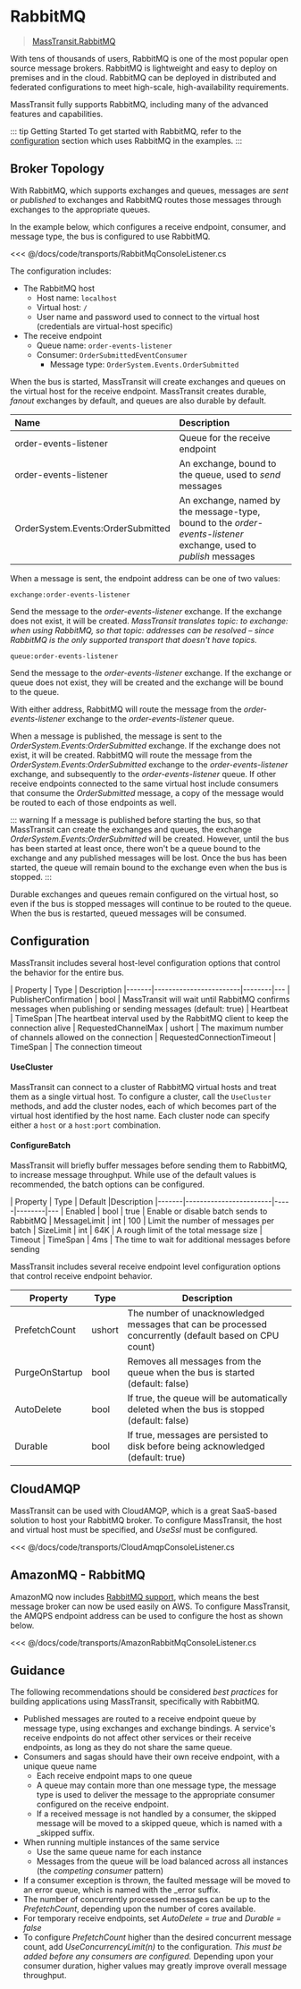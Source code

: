 # RabbitMQ

> [MassTransit.RabbitMQ](https://nuget.org/packages/MassTransit.RabbitMQ/)

With tens of thousands of users, RabbitMQ is one of the most popular open source message brokers. RabbitMQ is lightweight and easy to deploy on premises and in the cloud. RabbitMQ can be deployed in distributed and federated configurations to meet high-scale, high-availability requirements.

MassTransit fully supports RabbitMQ, including many of the advanced features and capabilities. 

::: tip Getting Started
To get started with RabbitMQ, refer to the [configuration](/usage/configuration) section which uses RabbitMQ in the examples.
:::

## Broker Topology

With RabbitMQ, which supports exchanges and queues, messages are _sent_ or _published_ to exchanges and RabbitMQ routes those messages through exchanges to the appropriate queues.

In the example below, which configures a receive endpoint, consumer, and message type, the bus is configured to use RabbitMQ.

<<< @/docs/code/transports/RabbitMqConsoleListener.cs

The configuration includes:

* The RabbitMQ host
  - Host name: `localhost`
  - Virtual host: `/`
  - User name and password used to connect to the virtual host (credentials are virtual-host specific)
* The receive endpoint
  - Queue name: `order-events-listener`
  - Consumer: `OrderSubmittedEventConsumer`
    - Message type: `OrderSystem.Events.OrderSubmitted`

When the bus is started, MassTransit will create exchanges and queues on the virtual host for the receive endpoint. MassTransit creates durable, _fanout_ exchanges by default, and queues are also durable by default.

| Name | Description |
|:---|:---|
| order-events-listener | Queue for the receive endpoint
| order-events-listener | An exchange, bound to the queue, used to _send_ messages
| OrderSystem.Events:OrderSubmitted | An exchange, named by the message-type, bound to the _order-events-listener_ exchange, used to _publish_ messages

When a message is sent, the endpoint address can be one of two values:

`exchange:order-events-listener`

Send the message to the _order-events-listener_ exchange. If the exchange does not exist, it will be created. _MassTransit translates topic: to exchange: when using RabbitMQ, so that topic: addresses can be resolved – since RabbitMQ is the only supported transport that doesn't have topics._

`queue:order-events-listener`

Send the message to the _order-events-listener_ exchange. If the exchange or queue does not exist, they will be created and the exchange will be bound to the queue.

With either address, RabbitMQ will route the message from the _order-events-listener_ exchange to the _order-events-listener_ queue.

When a message is published, the message is sent to the _OrderSystem.Events:OrderSubmitted_ exchange. If the exchange does not exist, it will be created. RabbitMQ will route the message from the _OrderSystem.Events:OrderSubmitted_ exchange to the _order-events-listener_ exchange, and subsequently to the _order-events-listener_ queue. If other receive endpoints connected to the same virtual host include consumers that consume the _OrderSubmitted_ message, a copy of the message would be routed to each of those endpoints as well.

::: warning
If a message is published before starting the bus, so that MassTransit can create the exchanges and queues, the exchange _OrderSystem.Events:OrderSubmitted_ will be created. However, until the bus has been started at least once, there won't be a queue bound to the exchange and any published messages will be lost. Once the bus has been started, the queue will remain bound to the exchange even when the bus is stopped.
:::

Durable exchanges and queues remain configured on the virtual host, so even if the bus is stopped messages will continue to be routed to the queue. When the bus is restarted, queued messages will be consumed.

## Configuration

MassTransit includes several host-level configuration options that control the behavior for the entire bus.

|  Property                      | Type   | Description 
|-------|------------------------|--------|---
| PublisherConfirmation        | bool | MassTransit will wait until RabbitMQ confirms messages when publishing or sending messages (default: true)
| Heartbeat                    | TimeSpan |The heartbeat interval used by the RabbitMQ client to keep the connection alive
| RequestedChannelMax          | ushort | The maximum number of channels allowed on the connection
| RequestedConnectionTimeout   | TimeSpan | The connection timeout

#### UseCluster

MassTransit can connect to a cluster of RabbitMQ virtual hosts and treat them as a single virtual host. To configure a cluster, call the `UseCluster` methods, and add the cluster nodes, each of which becomes part of the virtual host identified by the host name. Each cluster node can specify either a `host` or a `host:port` combination.

#### ConfigureBatch

MassTransit will briefly buffer messages before sending them to RabbitMQ, to increase message throughput. While use of the default values is recommended, the batch options can be configured.

|  Property               | Type   | Default |Description 
|-------|------------------------|-----|--------|---
| Enabled        | bool | true | Enable or disable batch sends to RabbitMQ
| MessageLimit        | int | 100 | Limit the number of messages per batch
| SizeLimit        | int | 64K | A rough limit of the total message size
| Timeout        | TimeSpan | 4ms | The time to wait for additional messages before sending

MassTransit includes several receive endpoint level configuration options that control receive endpoint behavior.

| Property                | Type   | Description 
|-------------------------|--------|------------------
| PrefetchCount         | ushort | The number of unacknowledged messages that can be processed concurrently (default based on CPU count)
| PurgeOnStartup        | bool   | Removes all messages from the queue when the bus is started (default: false)
| AutoDelete         | bool | If true, the queue will be automatically deleted when the bus is stopped (default: false)
| Durable        | bool   | If true, messages are persisted to disk before being acknowledged (default: true)


## CloudAMQP

MassTransit can be used with CloudAMQP, which is a great SaaS-based solution to host your RabbitMQ broker. To configure MassTransit, the host and virtual host must be specified, and _UseSsl_ must be configured. 

<<< @/docs/code/transports/CloudAmqpConsoleListener.cs

## AmazonMQ - RabbitMQ

AmazonMQ now includes [RabbitMQ support](https://us-east-2.console.aws.amazon.com/amazon-mq/home), which means the best message broker can now be used easily on AWS. To configure MassTransit, the AMQPS endpoint address can be used to configure the host as shown below. 

<<< @/docs/code/transports/AmazonRabbitMqConsoleListener.cs

## Guidance

The following recommendations should be considered _best practices_ for building applications using MassTransit, specifically with RabbitMQ.

- Published messages are routed to a receive endpoint queue by message type, using exchanges and exchange bindings. A service's receive endpoints do not affect other services or their receive endpoints, as long as they do not share the same queue. 
- Consumers and sagas should have their own receive endpoint, with a unique queue name
  - Each receive endpoint maps to one queue
  - A queue may contain more than one message type, the message type is used to deliver the message to the appropriate consumer configured on the receive endpoint.
  - If a received message is not handled by a consumer, the skipped message will be moved to a skipped queue, which is named with a \_skipped suffix.
- When running multiple instances of the same service
  - Use the same queue name for each instance
  - Messages from the queue will be load balanced across all instances (the _competing consumer_ pattern)
- If a consumer exception is thrown, the faulted message will be moved to an error queue, which is named with the \_error suffix.
- The number of concurrently processed messages can be up to the _PrefetchCount_, depending upon the number of cores available.
- For temporary receive endpoints, set _AutoDelete = true_ and _Durable = false_
- To configure _PrefetchCount_ higher than the desired concurrent message count, add _UseConcurrencyLimit(n)_ to the configuration. _This must be added before any consumers are configured._ Depending upon your consumer duration, higher values may greatly improve overall message throughput.
